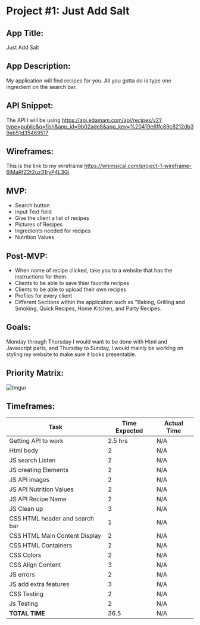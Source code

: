 # Project #1: Just Add Salt

## App Title:
Just Add Salt

## App Description:
My application will find recipes for you. All you gotta do is type one ingredient on the search bar.

## API Snippet:
The API I will be using https://api.edamam.com/api/recipes/v2?type=public&q=fish&app_id=9b02ade8&app_key=%20419e6ffc89c8212db39eb51d35469517

## Wireframes:
This is the link to my wireframe https://whimsical.com/project-1-wireframe-6iMaRfZ2t2uz31ryP4L3Gi

## MVP:
- Search button
- Input Text field
- Give the client a list of recipes
- Pictures of Recipes
- Ingredients needed for recipes
- Nutrition Values

## Post-MVP:
- When name of recipe clicked, take you to a website that has the instructions for them.
- Clients to be able to save thier favorite recipes
- Clients to be able to upload their own recipes
- Profiles for every client
- Different Sections within the application such as "Baking, Grilling and Smoking, Quick Recipes, Home Kitchen, and Party Recipes.

## Goals: 
Monday through Thursday I would want to be done with Html and Javascript parts, and Thursday to Sunday, I would mainly be working on styling my website to make sure it looks presentable.


## Priority Matrix:
![Imgur](https://i.imgur.com/rXIvPp5.png)

## Timeframes:
|Task | Time Expected | Actual Time|
|--- | --- | ---|
| Getting API to work| 2.5 hrs |N/A |
|Html body| 2 | N/A|
|JS search Listen | 2 | N/A|
|JS creating Elements | 2 | N/A|
|JS API images| 2 | N/A|
|JS API Nutrition Values | 2 | N/A|
|JS API Recipe Name | 2 | N/A|
|JS Clean up | 3 | N/A|
|CSS HTML header and search bar | 1 | N/A|
|CSS HTML Main Content Display| 2 | N/A|
|CSS HTML Containers | 2 | N/A|
|CSS Colors | 2 | N/A|
|CSS Align Content| 3| N/A|
|JS errors | 2 | N/A|
|JS add extra features| 3 | N/A|
|CSS Testing | 2 | N/A|
|Js Testing | 2 | N/A|
|**TOTAL TIME**| 36.5|N/A|
